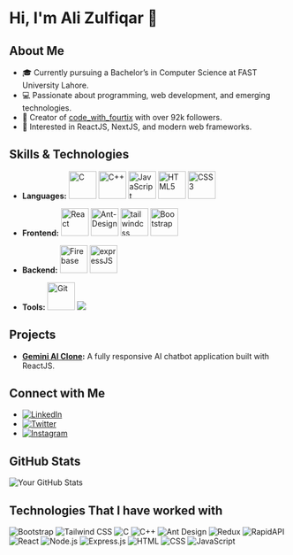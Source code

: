 # Hi, I'm Ali Zulfiqar 👋

## About Me
- 🎓 Currently pursuing a Bachelor’s in Computer Science at FAST University Lahore.
- 💻 Passionate about programming, web development, and emerging technologies.
- 🌟 Creator of [code_with_fourtix](https://www.instagram.com/code_with_fourtix) with over 92k followers.
- 🧩 Interested in ReactJS, NextJS, and modern web frameworks.

## Skills & Technologies
- **Languages:** 
  <img src="https://cdn.jsdelivr.net/gh/devicons/devicon/icons/c/c-original.svg" alt="C" width="50" height="50"> 
  <img src="https://cdn.jsdelivr.net/gh/devicons/devicon/icons/cplusplus/cplusplus-original.svg" alt="C++" width="50" height="50">
  <img src="https://cdn.jsdelivr.net/gh/devicons/devicon/icons/javascript/javascript-original.svg" alt="JavaScript" width="50" height="50">
  <img src="https://cdn.jsdelivr.net/gh/devicons/devicon/icons/html5/html5-original.svg" alt="HTML5" width="50" height="50">
  <img src="https://cdn.jsdelivr.net/gh/devicons/devicon/icons/css3/css3-original.svg" alt="CSS3" width="50" height="50">

- **Frontend:** 
  <img src="https://cdn.jsdelivr.net/gh/devicons/devicon/icons/react/react-original-wordmark.svg" alt="React" width="50" height="50">
  <img src="https://cdn.jsdelivr.net/gh/devicons/devicon@latest/icons/antdesign/antdesign-original.svg" alt="Ant-Design" width="50" height="50"/>
  <img src="https://cdn.jsdelivr.net/gh/devicons/devicon@latest/icons/tailwindcss/tailwindcss-original.svg"  alt="tailwindcss" width="50" height="50"/>
  <img src="https://cdn.jsdelivr.net/gh/devicons/devicon/icons/bootstrap/bootstrap-original.svg" alt="Bootstrap" width="50" height="50">

- **Backend:**
  <img src="https://cdn.jsdelivr.net/gh/devicons/devicon@latest/icons/firebase/firebase-original.svg" alt="Firebase" width="50" height="50"/>
  <img src="https://cdn.jsdelivr.net/gh/devicons/devicon@latest/icons/express/express-original.svg" alt="expressJS" width="50" height="50"/>

- **Tools:**
  <img src="https://cdn.jsdelivr.net/gh/devicons/devicon@latest/icons/git/git-original.svg" alt="Git" width="50" height="50"/>
  <img src="https://cdn.jsdelivr.net/gh/devicons/devicon@latest/icons/github/github-original.svg" />
 
## Projects
- **[Gemini AI Clone](https://fourtix-gemini.netlify.app/):** A fully responsive AI chatbot application built with ReactJS.

## Connect with Me
- [![LinkedIn](https://img.shields.io/badge/LinkedIn-0077B5?style=for-the-badge&logo=linkedin&logoColor=white)](https://www.linkedin.com/in/codewithfourtix/)
- [![Twitter](https://img.shields.io/badge/Twitter-1DA1F2?style=for-the-badge&logo=twitter&logoColor=white)](https://twitter.com/codewithfourtix)
- [![Instagram](https://img.shields.io/badge/Instagram-E4405F?style=for-the-badge&logo=instagram&logoColor=white)](https://www.instagram.com/code_with_fourtix)

## GitHub Stats
![Your GitHub Stats](https://github-readme-stats.vercel.app/api?username=codewithfourtix&show_icons=true&hide_title=true&count_private=true&hide=prs&theme=tokyonight)

## Technologies That I have worked with
![Bootstrap](https://img.shields.io/badge/Bootstrap-5.x-blueviolet)
![Tailwind CSS](https://img.shields.io/badge/Tailwind%20CSS-3.x-06B6D4)
![C](https://img.shields.io/badge/C-Programming%20Language-blue)
![C++](https://img.shields.io/badge/C++-Programming%20Language-brightgreen)
![Ant Design](https://img.shields.io/badge/Ant%20Design-4.x-blue)
![Redux](https://img.shields.io/badge/Redux-Toolkit-764ABC)
![RapidAPI](https://img.shields.io/badge/RapidAPI-Toolkit-00A7D0)
![React](https://img.shields.io/badge/React-16.8%2B-blue)
![Node.js](https://img.shields.io/badge/Node.js-14.x-green)
![Express.js](https://img.shields.io/badge/Express.js-4.x-black)
![HTML](https://img.shields.io/badge/HTML-5-orange)
![CSS](https://img.shields.io/badge/CSS-3-blue)
![JavaScript](https://img.shields.io/badge/JavaScript-ES6+-yellow)
